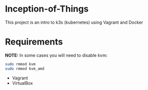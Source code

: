 # Inception-of-Things

This project is an intro to k3s (kubernetes) using Vagrant and Docker

# Requirements

**__NOTE:__** In some cases you will need to disable kvm:

```bash
sudo rmmod kvm
sudo rmmod kvm_amd
```

- Vagrant
- VirtualBox
